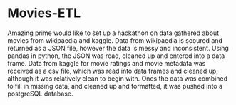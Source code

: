 # Movies-ETL
Amazing prime would like to set up a hackathon on data gathered about movies from wikipaedia and kaggle. Data from wikipaedia is scoured and returned as a JSON file, however the data is messy and inconsistent. Using pandas in python, the JSON was read, cleaned up and entered into a data frame. Data from kaggle for movie ratings and movie metadata was received as a csv file, which was read into data frames and cleaned up, although it was relatively clean to begin with. Ones the data was combined to fill in missing data, and cleaned up and formatted, it was pushed into a postgreSQL database. 
